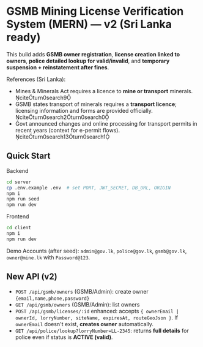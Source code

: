 # GSMB Mining License Verification System (MERN) — v2 (Sri Lanka ready)

This build adds **GSMB owner registration**, **license creation linked to owners**, **police detailed lookup for valid/invalid**, and **temporary suspension + reinstatement after fines**.

References (Sri Lanka):
- Mines & Minerals Act requires a licence to **mine or transport** minerals. citeturn0search9
- GSMB states transport of minerals requires a **transport licence**; licensing information and forms are provided officially. citeturn0search2turn0search0
- Govt announced changes and online processing for transport permits in recent years (context for e-permit flows). citeturn0search13turn0search1

## Quick Start
Backend
```bash
cd server
cp .env.example .env  # set PORT, JWT_SECRET, DB_URL, ORIGIN
npm i
npm run seed
npm run dev
```
Frontend
```bash
cd client
npm i
npm run dev
```
Demo Accounts (after seed): `admin@gov.lk`, `police@gov.lk`, `gsmb@gov.lk`, `owner@mine.lk` with `Password@123`.

## New API (v2)
- `POST /api/gsmb/owners` (GSMB/Admin): create owner `{email,name,phone,password}`
- `GET /api/gsmb/owners` (GSMB/Admin): list owners
- `POST /api/gsmb/licenses/:id` enhanced: accepts `{ ownerEmail | ownerId, lorryNumber, siteName, expiresAt, routeGeoJson }`. If `ownerEmail` doesn't exist, **creates owner** automatically.
- `GET /api/police/lookup?lorryNumber=LL-2345`: returns **full details** for police even if status is **ACTIVE (valid)**.
